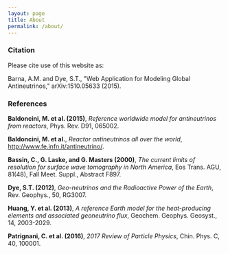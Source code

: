 ```yaml
---
layout: page
title: About
permalink: /about/
---
```


### Citation
Please cite use of this website as:

Barna, A.M. and Dye, S.T., "Web Application for Modeling Global Antineutrinos," arXiv:1510.05633 (2015).

### References
**Baldoncini, M. et al. (2015)**, *Reference worldwide model for antineutrinos from reactors*, Phys. Rev. D91, 065002.

**Baldoncini, M. et al.**, *Reactor antineutrinos all over the world*, http://www.fe.infn.it/antineutrino/.

**Bassin, C., G. Laske, and G. Masters (2000)**, *The current limits of resolution for surface wave tomography in North America*, Eos Trans. AGU, 81(48), Fall Meet. Suppl., Abstract F897.

**Dye, S.T. (2012)**, *Geo-neutrinos and the Radioactive Power of the Earth*, Rev. Geophys., 50, RG3007.

**Huang, Y. et al. (2013)**, *A reference Earth model for the heat-producing elements and associated geoneutrino flux*, Geochem. Geophys. Geosyst., 14, 2003-2029.

**Patrignani, C. et al. (2016)**, *2017 Review of Particle Physics*, Chin. Phys. C, 40, 100001.

